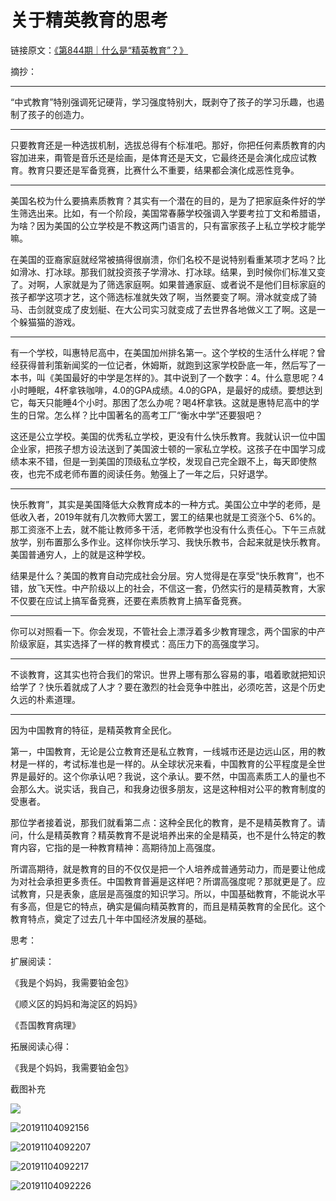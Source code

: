 # 关于精英教育的思考



链接原文：[《第844期｜什么是“精英教育”？》](https://m.igetget.com/share/course/article?id=w06eGYrQb1gzVxooyyKPl73kZRqOaB)





摘抄：

---

“中式教育”特别强调死记硬背，学习强度特别大，既剥夺了孩子的学习乐趣，也遏制了孩子的创造力。



---

只要教育还是一种选拔机制，选拔总得有个标准吧。那好，你把任何素质教育的内容加进来，甭管是音乐还是绘画，是体育还是天文，它最终还是会演化成应试教育。教育只要还是军备竞赛，比赛什么不重要，结果都会演化成恶性竞争。

---

美国名校为什么要搞素质教育？其实有一个潜在的目的，是为了把家庭条件好的学生筛选出来。比如，有一个阶段，美国常春藤学校强调入学要考拉丁文和希腊语，为啥？因为美国的公立学校是不教这两门语言的，只有富家孩子上私立学校才能学嘛。

在美国的亚裔家庭就经常被搞得很崩溃，你们名校不是说特别看重某项才艺吗？比如滑冰、打冰球。那我们就投资孩子学滑冰、打冰球。结果，到时候你们标准又变了。对啊，人家就是为了筛选家庭啊。如果普通家庭、或者说不是他们目标家庭的孩子都学这项才艺，这个筛选标准就失效了啊，当然要变了啊。滑冰就变成了骑马、击剑就变成了皮划艇、在大公司实习就变成了去世界各地做义工了啊。这是一个躲猫猫的游戏。



---

有一个学校，叫惠特尼高中，在美国加州排名第一。这个学校的生活什么样呢？曾经获得普利策新闻奖的一位记者，休姆斯，就跑到这家学校卧底一年，然后写了一本书，叫《美国最好的中学是怎样的》。其中说到了一个数字：4。什么意思呢？4小时睡眠，4杯拿铁咖啡，4.0的GPA成绩。4.0的GPA，是最好的成绩。要想达到它，每天只能睡4个小时。那困了怎么办呢？喝4杯拿铁。这就是惠特尼高中的学生的日常。怎么样？比中国著名的高考工厂“衡水中学”还要狠吧？

这还是公立学校。美国的优秀私立学校，更没有什么快乐教育。我就认识一位中国企业家，把孩子想方设法送到了美国波士顿的一家私立学校。这孩子在中国学习成绩本来不错，但是一到美国的顶级私立学校，发现自己完全跟不上，每天即使熬夜，也完不成老师布置的阅读任务。勉强上了一年之后，只好退学。



---

快乐教育”，其实是美国降低大众教育成本的一种方式。美国公立中学的老师，是低收入者，2019年就有几次教师大罢工，罢工的结果也就是工资涨个5、6%的。那工资涨不上去，就不能让教师多干活，老师教学也没有什么责任心。下午三点就放学，别布置那么多作业。这样你快乐学习、我快乐教书，合起来就是快乐教育。美国普通穷人，上的就是这种学校。

结果是什么？美国的教育自动完成社会分层。穷人觉得是在享受“快乐教育”，也不错，放飞天性。中产阶级以上的社会，不信这一套，仍然实行的是精英教育，大家不仅要在应试上搞军备竞赛，还要在素质教育上搞军备竞赛。

---

你可以对照看一下。你会发现，不管社会上漂浮着多少教育理念，两个国家的中产阶级家庭，其实选择了一样的教育模式：高压力下的高强度学习。



---

不谈教育，这其实也符合我们的常识。世界上哪有那么容易的事，唱着歌就把知识给学了？快乐着就成了人才？要在激烈的社会竞争中胜出，必须吃苦，这是个历史久远的朴素道理。



---

因为中国教育的特征，是精英教育全民化。

第一，中国教育，无论是公立教育还是私立教育，一线城市还是边远山区，用的教材是一样的，考试标准也是一样的。从全球状况来看，中国教育的公平程度是全世界是最好的。这个你承认吧？我说，这个承认。要不然，中国高素质工人的量也不会那么大。说实话，我自己，和我身边很多朋友，这是这种相对公平的教育制度的受惠者。

那位学者接着说，那我们就看第二点：这种全民化的教育，是不是精英教育了。请问，什么是精英教育？精英教育不是说培养出来的全是精英，也不是什么特定的教育内容，它指的是一种教育精神：高期待加上高强度。

所谓高期待，就是教育的目的不仅仅是把一个人培养成普通劳动力，而是要让他成为对社会承担更多责任。中国教育普遍是这样吧？所谓高强度呢？那就更是了。应试教育，只是表象，底层是高强度的知识学习。所以，中国基础教育，不能说水平有多高，但是它的特点，确实是偏向精英教育的，而且是精英教育的全民化。这个教育特点，奠定了过去几十年中国经济发展的基础。





思考：









扩展阅读：

《我是个妈妈，我需要铂金包》

《顺义区的妈妈和海淀区的妈妈》

《吾国教育病理》



拓展阅读心得：

《我是个妈妈，我需要铂金包》





截图补充

![](.\png\20191104092143.jpg)

![20191104092156](.\png\20191104092156.jpg)

![20191104092207](.\png\20191104092207.jpg)

![20191104092217](.\png\20191104092217.jpg)

![20191104092226](.\png\20191104092226.jpg)
















